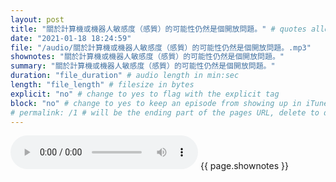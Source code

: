```yaml
---
layout: post
title: "關於計算機或機器人敏感度（感質）的可能性仍然是個開放問題。" # quotes allow forbidden characters like the colon
date: "2021-01-18 18:24:59"
file: "/audio/關於計算機或機器人敏感度（感質）的可能性仍然是個開放問題。.mp3"
shownotes: "關於計算機或機器人敏感度（感質）的可能性仍然是個開放問題。"
summary: "關於計算機或機器人敏感度（感質）的可能性仍然是個開放問題。"
duration: "file_duration" # audio length in min:sec
length: "file_length" # filesize in bytes
explicit: "no" # change to yes to flag with the explicit tag
block: "no" # change to yes to keep an episode from showing up in iTunes
# permalink: /1 # will be the ending part of the pages URL, delete to default to the title
---
```


<audio controls>
<source src="{{site.url}}{{site.baseurl}}{{ page.file }}" type="audio/x-mp3">
Your browser does not support the audio element.
</audio>
{{ page.shownotes }}
